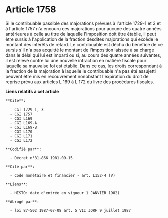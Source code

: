 # Article 1758

Si le contribuable passible des majorations prévues à l'article 1729-1 et 3 et à l'article 1757 n'a encouru ces majorations
pour aucune des quatre années antérieures à celle au titre de laquelle l'imposition doit être établie, il peut être sursis à
l'application de la fraction desdites majorations qui excède le montant des intérêts de retard. Le contribuable est déchu du
bénéfice de ce sursis s'il n'a pas acquitté le montant de l'imposition laissée à sa charge dans le délai qui lui est imparti
ou si, au cours des quatre années suivantes, il est relevé contre lui une nouvelle infraction en matière fiscale pour
laquelle sa mauvaise foi est établie. Dans ce cas, les droits correspondant à la fraction de la majoration à laquelle le
contribuable n'a pas été assujetti peuvent être mis en recouvrement nonobstant l'expiration du droit de reprise prévu aux
articles L 169 à L 172 du livre des procédures fiscales.

**Liens relatifs à cet article**

	**Cite**:

	  - CGI 1729 1, 3
	  - CGI 1757
	  - CGI L169
	  - CGI L169-A
	  - CGI L169-B
	  - CGI L170
	  - CGI L171
	  - CGI L172

	**Codifié par**:

	  - Décret n°81-866 1981-09-15

	**Cité par**:

	  - Code monétaire et financier - art. L152-4 (V)

	**Liens**:

	  - HISTO: date d'entrée en vigueur 1 JANVIER 1982)

	**Abrogé par**:

	  - loi 87-502 1987-07-08 art. 5 VII JORF 9 juillet 1987
